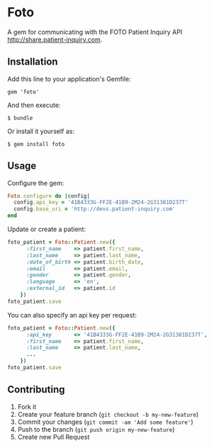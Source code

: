 # Foto

A gem for communicating with the FOTO Patient Inquiry API http://share.patient-inquiry.com.

## Installation

Add this line to your application's Gemfile:

    gem 'foto'

And then execute:

    $ bundle

Or install it yourself as:

    $ gem install foto

## Usage

Configure the gem:
```ruby
Foto.configure do |config|
  config.api_key = '41B4333G-FF2E-41B9-2M24-2G31381D237T'
  config.base_uri = 'http://devs.patient-inquiry.com'
end
```

Update or create a patient:
```ruby
foto_patient = Foto::Patient.new({
      :first_name    => patient.first_name,
      :last_name     => patient.last_name,
      :date_of_birth => patient.birth_date,
      :email         => patient.email,
      :gender        => patient.gender,
      :language      => 'en',
      :external_id   => patient.id
    })
foto_patient.save
```

You can also specify an api key per request:
```ruby
foto_patient = Foto::Patient.new({
      :api_key       => '41B4333G-FF2E-41B9-2M24-2G31381D237T',
      :first_name    => patient.first_name,
      :last_name     => patient.last_name,
      ...
    })
foto_patient.save
```


## Contributing

1. Fork it
2. Create your feature branch (`git checkout -b my-new-feature`)
3. Commit your changes (`git commit -am 'Add some feature'`)
4. Push to the branch (`git push origin my-new-feature`)
5. Create new Pull Request
